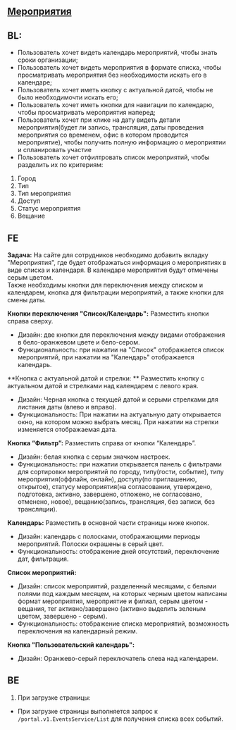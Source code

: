 ## [Мероприятия](https://tages-admin-portal-dev.tages.dev/events)

## BL:
* Пользователь хочет видеть календарь мероприятий, чтобы знать сроки организации;
* Пользователь хочет видеть мероприятия в формате списка, чтобы просматривать мероприятия без необходимости искать его в календаре;
* Пользователь хочет иметь кнопку с актуальной датой, чтобы не было необходимочти искать его;
* Пользователь хочет иметь кнопки для навигации по календарю, чтобы просматривать мероприятия наперед;
* Пользователь хочет при клике на дату видеть детали мероприятия(будет ли запись, трансляция, даты проведения мероприятия со временем, офис в котором проводится мероприятие), чтобы  получить полную информацию о мероприятии и спланировать участие
* Пользователь хочет отфилтровать список мероприятий, чтобы разделить их по критериям:
1. Город
2. Тип
3. Тип мероприятия
4. Доступ
5. Статус мероприятия
6. Вещание

## FE

**Задача:**
На сайте для сотрудников необходимо добавить вкладку "Мероприятия", где будет отображаться информация о мероприятиях в виде списка и календаря. В календаре мероприятия будут отмечены серым цветом.<br> Также необходимы кнопки для переключения между списком и календарем, кнопка для фильтрации мероприятий, а также кнопки для смены даты.

**Кнопки переключения "Список/Календарь":** 
Разместить кнопки справа сверху.
*  Дизайн: две кнопки для переключения между видами отображения в бело-оранжевом цвете и бело-сером.
*  Функциональность: при нажатии на "Список" отображается список мероприятий, при нажатии на "Календарь" отображается календарь.

**Кнопка с актуальной датой и стрелки: ** 
Разместить кнопку с актуальном датой и стрелками над календарем с левого края. 
* Дизайн: Черная кнопка с текущей датой и серыми стрелками для листания даты (влево и вправо).
* Функциональность: При нажатии на актуальную дату открывается окно, на котором можно выбрать месяц. При нажатии на стрелки изменяется отображаемая дата.

**Кнопка “Фильтр”:** 
Разместить справа от кнопки “Календарь”. 
* Дизайн: белая кнопка с серым значком настроек.
* Функциональность: при нажатии открывается панель с фильтрами для сортировки мероприятий по городу, типу(гости, событие), типу мероприятия(оффлайн, онлайн), доступу(по приглашению, открытое), статусу мероприятия(на согласовании, утверждено, подготовка, активно, завершено, отложено, не согласовано, отменено, новое), вещанию(запись, трансляция, без записи, без трансляции).

**Календарь:**
Разместить в основной части страницы ниже кнопок.
* Дизайн: календарь с полосками, отображающими периоды мероприятий. Полоски окрашены в серый цвет.
* Функциональность: отображение дней отсутствий, переключение дат, фильтрация.

**Список мероприятий:** 
* Дизайн: список мероприятий, разделенный месяцами, с белыми полями под каждым месяцем, на которых черным цветом написаны формат мероприятия, мероприятие и филиал, серым цветом - вещания, тег активно/завершено (активно выделить зеленым цветом, завершено - серым).
* Функциональность: отображение списка мероприятий, возможность переключения на календарный режим.

**Кнопка "Пользовательский календарь":** 
* Дизайн: Оранжево-серый переключатель слева над календарем.
## BE
1. При загрузке страницы:
* При загрузке страницы выполняется запрос к `/portal.v1.EventsService/List` для получения списка всех событий.
